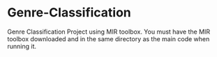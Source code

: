 # Genre-Classification
Genre Classification Project using MIR toolbox. You must have the MIR toolbox downloaded and in the same directory as the main code when running it.
